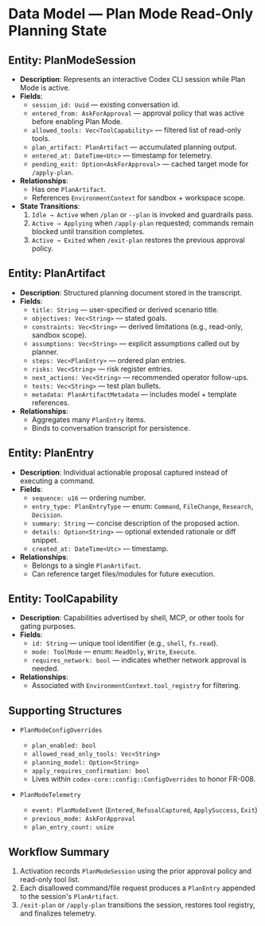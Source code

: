 # Data Model — Plan Mode Read-Only Planning State

## Entity: PlanModeSession
- **Description**: Represents an interactive Codex CLI session while Plan Mode is active.
- **Fields**:
  - `session_id: Uuid` — existing conversation id.
  - `entered_from: AskForApproval` — approval policy that was active before enabling Plan Mode.
  - `allowed_tools: Vec<ToolCapability>` — filtered list of read-only tools.
  - `plan_artifact: PlanArtifact` — accumulated planning output.
  - `entered_at: DateTime<Utc>` — timestamp for telemetry.
  - `pending_exit: Option<AskForApproval>` — cached target mode for `/apply-plan`.
- **Relationships**:
  - Has one `PlanArtifact`.
  - References `EnvironmentContext` for sandbox + workspace scope.
- **State Transitions**:
  1. `Idle → Active` when `/plan` or `--plan` is invoked and guardrails pass.
  2. `Active → Applying` when `/apply-plan` requested; commands remain blocked until transition completes.
  3. `Active → Exited` when `/exit-plan` restores the previous approval policy.

## Entity: PlanArtifact
- **Description**: Structured planning document stored in the transcript.
- **Fields**:
  - `title: String` — user-specified or derived scenario title.
  - `objectives: Vec<String>` — stated goals.
  - `constraints: Vec<String>` — derived limitations (e.g., read-only, sandbox scope).
  - `assumptions: Vec<String>` — explicit assumptions called out by planner.
  - `steps: Vec<PlanEntry>` — ordered plan entries.
  - `risks: Vec<String>` — risk register entries.
  - `next_actions: Vec<String>` — recommended operator follow-ups.
  - `tests: Vec<String>` — test plan bullets.
  - `metadata: PlanArtifactMetadata` — includes model + template references.
- **Relationships**:
  - Aggregates many `PlanEntry` items.
  - Binds to conversation transcript for persistence.

## Entity: PlanEntry
- **Description**: Individual actionable proposal captured instead of executing a command.
- **Fields**:
  - `sequence: u16` — ordering number.
  - `entry_type: PlanEntryType` — enum: `Command`, `FileChange`, `Research`, `Decision`.
  - `summary: String` — concise description of the proposed action.
  - `details: Option<String>` — optional extended rationale or diff snippet.
  - `created_at: DateTime<Utc>` — timestamp.
- **Relationships**:
  - Belongs to a single `PlanArtifact`.
  - Can reference target files/modules for future execution.

## Entity: ToolCapability
- **Description**: Capabilities advertised by shell, MCP, or other tools for gating purposes.
- **Fields**:
  - `id: String` — unique tool identifier (e.g., `shell`, `fs.read`).
  - `mode: ToolMode` — enum: `ReadOnly`, `Write`, `Execute`.
  - `requires_network: bool` — indicates whether network approval is needed.
- **Relationships**:
  - Associated with `EnvironmentContext.tool_registry` for filtering.

## Supporting Structures
- `PlanModeConfigOverrides`
  - `plan_enabled: bool`
  - `allowed_read_only_tools: Vec<String>`
  - `planning_model: Option<String>`
  - `apply_requires_confirmation: bool`
  - Lives within `codex-core::config::ConfigOverrides` to honor FR-008.

- `PlanModeTelemetry`
  - `event: PlanModeEvent` (`Entered`, `RefusalCaptured`, `ApplySuccess`, `Exit`)
  - `previous_mode: AskForApproval`
  - `plan_entry_count: usize`

## Workflow Summary
1. Activation records `PlanModeSession` using the prior approval policy and read-only tool list.
2. Each disallowed command/file request produces a `PlanEntry` appended to the session's `PlanArtifact`.
3. `/exit-plan` or `/apply-plan` transitions the session, restores tool registry, and finalizes telemetry.
